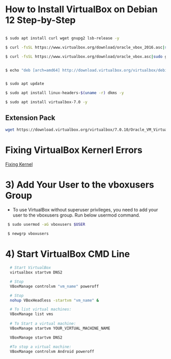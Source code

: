 # How to Install VirtualBox on Debian 12 Step-by-Step

```bash

$ sudo apt install curl wget gnupg2 lsb-release -y

$ curl -fsSL https://www.virtualbox.org/download/oracle_vbox_2016.asc|sudo gpg --dearmor -o /etc/apt/trusted.gpg.d/vbox.gpg

$ curl -fsSL https://www.virtualbox.org/download/oracle_vbox.asc|sudo gpg --dearmor -o /etc/apt/trusted.gpg.d/oracle_vbox.gpg


$ echo "deb [arch=amd64] http://download.virtualbox.org/virtualbox/debian $(lsb_release -cs) contrib" | sudo tee /etc/apt/sources.list.d/virtualbox.list


$ sudo apt update

$ sudo apt install linux-headers-$(uname -r) dkms -y

$ sudo apt install virtualbox-7.0 -y

```

## Extension Pack
```bash
wget https://download.virtualbox.org/virtualbox/7.0.10/Oracle_VM_VirtualBox_Extension_Pack-7.0.10.vbox-extpack
```
# Fixing VirtualBox Kernerl Errors
[Fixing Kernel](https://www.addictivetips.com/ubuntu-linux-tips/fix-virtualbox-vm-launch-error-on-linux/)


# 3) Add Your User to the vboxusers Group
* To use VirtualBox without superuser privileges, you need to add your user to the vboxusers group. Run below usermod command.

```bash
 $ sudo usermod -aG vboxusers $USER
 
 $ newgrp vboxusers
```

# 4) Start VirtualBox CMD Line
```bash
  # Start VirtualBox
  virtualbox startvm DNS2

  # Stop
  VBoxManage controlvm "vm_name" poweroff

  # Stop
  nohup VBoxHeadless -startvm "vm_name" &

  # To list virtual machines:
  VBoxManage list vms
 
  # To Start a virtual machine:
  VBoxManage startvm YOUR_VIRTUAL_MACHINE_NAME

  VBoxManage startvm DNS2

  #To stop a virtual machine:
  VBoxManage controlvm Android poweroff

```




